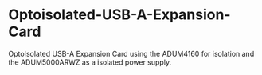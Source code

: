 # Optoisolated-USB-A-Expansion-Card
OptoIsolated USB-A Expansion Card using the ADUM4160 for isolation and the ADUM5000ARWZ as a isolated power supply.
